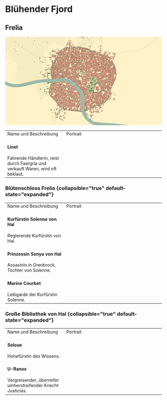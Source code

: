 # Blühender Fjord

## Frelia

![](../images/places/Hal/Frelia/frelia.png)

<table>
<tr><td>Name und Beschreibung</td><td width="300">Portrait</td></tr>
<!--<tr><td><h4>Frille</h4> Adlige aus der Stadt Stea Brye, Hauptstadt von Mesmudor im Königreich Kradian.</td><td width="300"><img src="frille.png" alt=""/></td></tr>-->
<!--<tr><td><h4>Ignaz Doisneau</h4> Alchemist, bekannt für seine Fähigkeiten.</td><td width="300"><img src="ignaz.png" alt="" /></td></tr>-->
<!--<tr><td><h4>Julianne</h4> Tavernenbesitzerin in Frelia, bekannt für ihre alkoholischen Mischgetränke.</td><td width="300"><img src="u-ranos.png" alt=""/></td></tr>-->
<tr><td><h4>Linet</h4> Fahrende Händlerin, reist durch Faergria und verkauft Waren, wird oft beklaut.</td><td width="300"><img src="linet.png" alt="" /></td></tr>
</table>

### Blütenschloss Frelia {collapsible="true" default-state="expanded"}

<table>
<tr><td>Name und Beschreibung</td><td width="300">Portrait</td></tr>
<tr><td><h4>Kurfürstin Solenne von Hal</h4> Regierende Kurfürstin von Hal.</td><td width="300"><img src="solenne.png" alt="" /></td></tr>
<tr><td><h4>Prinzessin Sonya von Hal</h4> Assasinin in Grenbrock, Tochter von Solenne.</td><td width="300"><img src="sonya.png" alt="" /></td></tr>
<tr><td><h4>Marine Courbet</h4> Leibgarde der Kurfürstin Solenne.</td><td width="300"><img src="marine.png" alt="" /></td></tr>
</table>

<!--
## Magieakademie von Hal {collapsible="true" default-state="expanded"}

<table>
<tr><td>Name und Beschreibung</td><td width="300">Portrait</td></tr>
<tr><td><h4>Theodoric</h4> Chef der Magierpolizei in Hal.</td><td width="300"><img src="u-ranos.png" alt=""/></td></tr>
</table>
-->

### Große Bibliothek von Hal {collapsible="true" default-state="expanded"}

<table>
<tr><td>Name und Beschreibung</td><td width="300">Portrait</td></tr>
<tr><td><h4>Seloue</h4> Hohefürstin des Wissens.</td><td><img src="seloue.png" alt="" /></td></tr>
<tr><td><h4>U-Ranos</h4> Vergreisender, überreifer umherstreifender Knecht Justicias.</td><td width="300"><img src="u-ranos.png" alt=""/></td></tr>
<!--<tr><td><h4>Lavande Violette</h4> Bibliothekarin, bewahrt Wissen in Hal auf.</td><td width="300"><img src="lavande.png" alt="" /></td></tr>-->
</table>